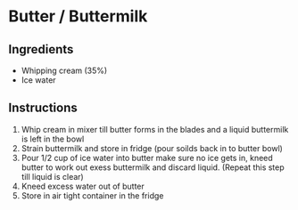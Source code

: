 # Butter / Buttermilk
## Ingredients
 * Whipping cream (35%)
 * Ice water
## Instructions
 1) Whip cream in mixer till butter forms in the blades and a liquid buttermilk is left in the bowl
 2) Strain buttermilk and store in fridge (pour soilds back in to butter bowl)
 3) Pour 1/2 cup of ice water into butter make sure no ice gets in, kneed butter to work out exess buttermilk and discard liquid. (Repeat this step till liquid is clear)
 4) Kneed excess water out of butter
 5) Store in air tight container in the fridge
